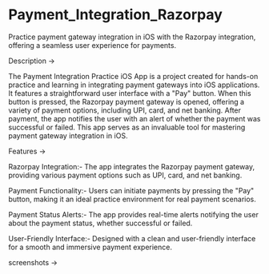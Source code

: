 # Payment_Integration_Razorpay
Practice payment gateway integration in iOS with the Razorpay integration, offering a seamless user experience for payments.

Description ->

The Payment Integration Practice iOS App is a project created for hands-on practice and learning in integrating payment gateways into iOS applications. It features a straightforward user interface with a "Pay" button. When this button is pressed, the Razorpay payment gateway is opened, offering a variety of payment options, including UPI, card, and net banking. After payment, the app notifies the user with an alert of whether the payment was successful or failed. This app serves as an invaluable tool for mastering payment gateway integration in iOS.


Features -> 

Razorpay Integration:- The app integrates the Razorpay payment gateway, providing various payment options such as UPI, card, and net banking.

Payment Functionality:-  Users can initiate payments by pressing the "Pay" button, making it an ideal practice environment for real payment scenarios.

Payment Status Alerts:- The app provides real-time alerts notifying the user about the payment status, whether successful or failed.

User-Friendly Interface:- Designed with a clean and user-friendly interface for a smooth and immersive payment experience.


screenshots -> 

